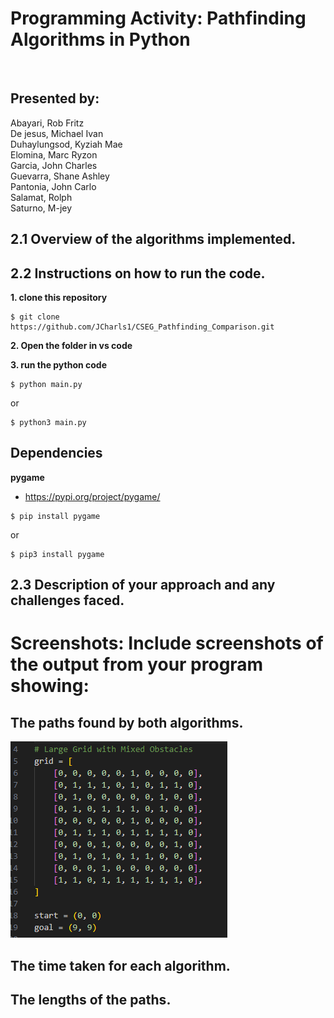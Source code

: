 # Programming Activity: Pathfinding Algorithms in Python
<br/>

## **Presented by:**

Abayari, Rob Fritz <br/>
De jesus, Michael Ivan <br/>
Duhaylungsod, Kyziah Mae <br/>
Elomina, Marc Ryzon <br/>
Garcia, John Charles <br/>
Guevarra, Shane Ashley <br/>
Pantonia, John Carlo <br/>
Salamat, Rolph <br/>
Saturno, M-jey <br/>

## 2.1 Overview of the algorithms implemented.

## 2.2 Instructions on how to run the code. <br/>

**1. clone this repository**


```console 
$ git clone https://github.com/JCharls1/CSEG_Pathfinding_Comparison.git
```

**2. Open the folder in vs code**

**3. run the python code**
```console 
$ python main.py
```
or
```console 
$ python3 main.py
```

## Dependencies


**pygame**<br/>
- https://pypi.org/project/pygame/


```console 
$ pip install pygame
```

or

```console 
$ pip3 install pygame
```

## 2.3 Description of your approach and any challenges faced.

# Screenshots: Include screenshots of the output from your program showing:

## The paths found by both algorithms.

![screenshot](./Screenshots/Grid.png)<br/>

## The time taken for each algorithm.

## The lengths of the paths.
